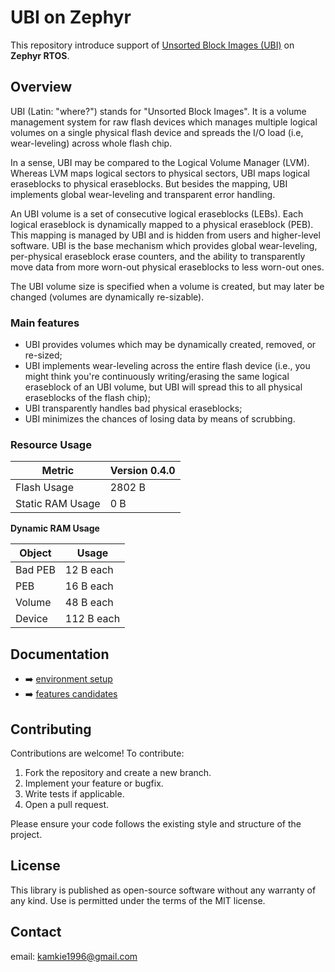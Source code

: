 # UBI on Zephyr

This repository introduce support of [Unsorted Block Images (UBI)](http://www.linux-mtd.infradead.org/doc/ubi.html) on **Zephyr RTOS**.

## Overview

UBI (Latin: "where?") stands for "Unsorted Block Images". It is a volume management system for raw flash devices which manages multiple logical volumes on a single physical flash device and spreads the I/O load (i.e, wear-leveling) across whole flash chip.

In a sense, UBI may be compared to the Logical Volume Manager (LVM). Whereas LVM maps logical sectors to physical sectors, UBI maps logical eraseblocks to physical eraseblocks. But besides the mapping, UBI implements global wear-leveling and transparent error handling.

An UBI volume is a set of consecutive logical eraseblocks (LEBs). Each logical eraseblock is dynamically mapped to a physical eraseblock (PEB). This mapping is managed by UBI and is hidden from users and higher-level software. UBI is the base mechanism which provides global wear-leveling, per-physical eraseblock erase counters, and the ability to transparently move data from more worn-out physical eraseblocks to less worn-out ones.

The UBI volume size is specified when a volume is created, but may later be changed (volumes are dynamically re-sizable).

### Main features

- UBI provides volumes which may be dynamically created, removed, or re-sized;
- UBI implements wear-leveling across the entire flash device (i.e., you might think you're continuously writing/erasing the same logical eraseblock of an UBI volume, but UBI will spread this to all physical eraseblocks of the flash chip);
- UBI transparently handles bad physical eraseblocks;
- UBI minimizes the chances of losing data by means of scrubbing.

### Resource Usage

| Metric              | Version 0.4.0   |
|---------------------|-----------------|
| Flash Usage         | 2802 B          |
| Static RAM Usage    | 0 B             |

**Dynamic RAM Usage**

| Object   | Usage       |
|----------|-------------|
| Bad PEB  | 12  B each  |
| PEB      | 16  B each  |
| Volume   | 48  B each  |
| Device   | 112 B each  |

## Documentation

- ➡️ [environment setup](doc/environment_setup.md)
- ➡️ [features candidates](doc/features_candidates.md)

## Contributing

Contributions are welcome! To contribute:

1. Fork the repository and create a new branch.
2. Implement your feature or bugfix.
3. Write tests if applicable.
4. Open a pull request.

Please ensure your code follows the existing style and structure of the project.

## License

This library is published as open-source software without any warranty of any kind. Use is permitted under the terms of the MIT license.

## Contact

email: kamkie1996@gmail.com

